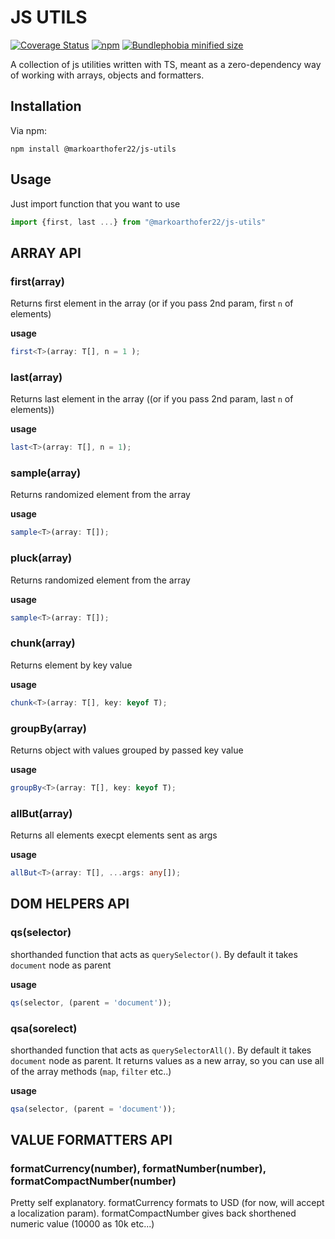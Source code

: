 # JS UTILS

[![Coverage Status](https://coveralls.io/repos/github/ultraq/array-utils/badge.svg?branch=main)](https://coveralls.io/github/markoarthofer22/js-utils?branch=main)
[![npm](https://img.shields.io/npm/v/@markoarthofer22/js-utils.svg?maxAge=3600)](https://www.npmjs.com/package/@markoarthofer22/js-utils)
[![Bundlephobia minified size](https://img.shields.io/bundlephobia/min/@markoarthofer22/js-utils)](https://bundlephobia.com/result?p=@markoarthofer22/js-utils)

A collection of js utilities written with TS, meant as a zero-dependency way of working with
arrays, objects and formatters.

## Installation

Via npm:

```
npm install @markoarthofer22/js-utils
```

## Usage

Just import function that you want to use

```js
import {first, last ...} from "@markoarthofer22/js-utils"
```

## ARRAY API

### first(array)

Returns first element in the array (or if you pass 2nd param, first `n` of elements)

**usage**

```ts
first<T>(array: T[], n = 1 );
```

### last(array)

Returns last element in the array ((or if you pass 2nd param, last `n` of elements))

**usage**

```ts
last<T>(array: T[], n = 1);
```

### sample(array)

Returns randomized element from the array

**usage**

```ts
sample<T>(array: T[]);
```

### pluck(array)

Returns randomized element from the array

**usage**

```ts
sample<T>(array: T[]);
```

### chunk(array)

Returns element by key value

**usage**

```ts
chunk<T>(array: T[], key: keyof T);
```

### groupBy(array)

Returns object with values grouped by passed key value

**usage**

```ts
groupBy<T>(array: T[], key: keyof T);
```

### allBut(array)

Returns all elements execpt elements sent as args

**usage**

```ts
allBut<T>(array: T[], ...args: any[]);
```

## DOM HELPERS API

### qs(selector)

shorthanded function that acts as `querySelector()`. By default it takes `document` node as parent

**usage**

```ts
qs(selector, (parent = 'document'));
```

### qsa(sorelect)

shorthanded function that acts as `querySelectorAll()`. By default it takes `document` node as parent.
It returns values as a new array, so you can use all of the array methods (`map`, `filter` etc..)

**usage**

```ts
qsa(selector, (parent = 'document'));
```

## VALUE FORMATTERS API

### formatCurrency(number), formatNumber(number), formatCompactNumber(number)

Pretty self explanatory. formatCurrency formats to USD (for now, will accept a localization param). formatCompactNumber gives back shorthened numeric value (10000 as 10k etc...)
